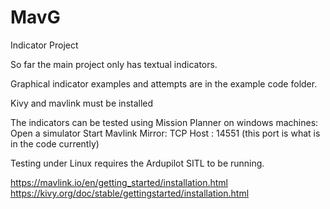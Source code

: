 # MavG
 Indicator Project

So far the main project only has textual indicators. 

Graphical indicator examples and attempts are in the example code folder.

Kivy and mavlink must be installed

The indicators can be tested using Mission Planner on windows machines:
 Open a simulator 
 Start Mavlink Mirror:
  TCP Host : 14551 (this port is what is in the code currently)

Testing under Linux requires the Ardupilot SITL to be running.

https://mavlink.io/en/getting_started/installation.html
https://kivy.org/doc/stable/gettingstarted/installation.html

